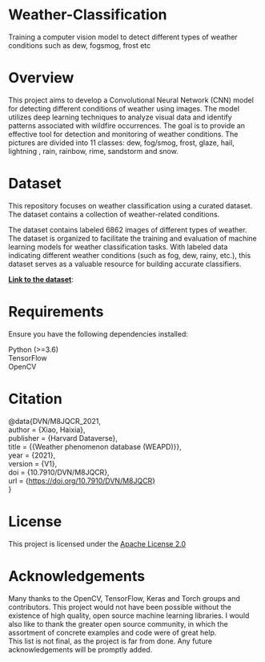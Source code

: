 # Weather-Classification
Training a computer vision model to detect different types of weather conditions such as dew, fogsmog, frost etc
# Overview
This project aims to develop a Convolutional Neural Network (CNN) model for detecting different conditions of weather using images. The model utilizes deep learning techniques to analyze visual data and identify patterns associated with wildfire occurrences. The goal is to provide an effective tool for detection and monitoring of weather conditions. The pictures are divided into 11 classes: dew, fog/smog, frost, glaze, hail, lightning , rain, rainbow, rime, sandstorm and snow.

# Dataset
This repository focuses on weather classification using a curated dataset. The dataset contains a collection of weather-related conditions.

The dataset contains labeled 6862 images of different types of weather. The dataset is organized to facilitate the training and evaluation of machine learning models for weather classification tasks. With labeled data indicating different weather conditions (such as fog, dew, rainy, etc.), this dataset serves as a valuable resource for building accurate classifiers.

<b>[Link to the dataset](https://www.kaggle.com/datasets/jehanbhathena/weather-dataset/data)</b>:

# Requirements
Ensure you have the following dependencies installed:

Python (>=3.6)<br>
TensorFlow<br>
OpenCV

# Citation 
@data{DVN/M8JQCR_2021,<br>
author = {Xiao, Haixia},<br>
publisher = {Harvard Dataverse},<br>
title = {{Weather phenomenon database (WEAPD)}},<br>
year = {2021},<br>
version = {V1},<br>
doi = {10.7910/DVN/M8JQCR},<br>
url = {https://doi.org/10.7910/DVN/M8JQCR}<br>
}

# License
This project is licensed under the [Apache License 2.0](https://www.apache.org/licenses/LICENSE-2.0)

# Acknowledgements
Many thanks to the OpenCV, TensorFlow, Keras and Torch groups and contributors. This project would not have been possible without the existence of high quality, open source machine learning libraries.
I would also like to thank the greater open source community, in which the assortment of concrete examples and code were of great help.
<br>This list is not final, as the project is far from done. Any future acknowledgements will be promptly added.
